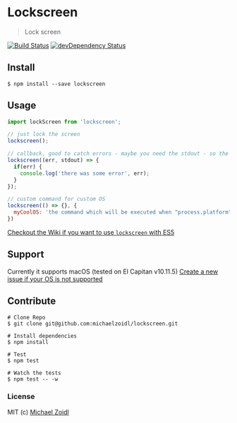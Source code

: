 # Lockscreen
> Lock screen

[![Build Status](https://travis-ci.org/michaelzoidl/lockscreen.svg?branch=master)](https://travis-ci.org/michaelzoidl/lockscreen)
[![devDependency Status](https://david-dm.org/michaelzoidl/lockscreen/dev-status.svg)](https://david-dm.org/michaelzoidl/lockscreen#info=devDependencies)

## Install
```
$ npm install --save lockscreen
```

## Usage
```javascript
import lockScreen from 'lockscreen';

// just lock the screen
lockscreen();

// callback, good to catch errors - maybe you need the stdout - so the callback also passes this
lockscreen((err, stdout) => {
  if(err) {
    console.log('there was some error', err);
  }
});

// custom command for custom OS
lockscreen(() => {}, {
  myCoolOS: 'the command which will be executed when "process.platform" is "myCoolOS"'
})
```
[Checkout the Wiki if you want to use `lockscreen` with ES5](https://github.com/michaelzoidl/lockscreen/wiki)

## Support
Currently it supports macOS (tested on El Capitan v10.11.5)
[Create a new issue if your OS is not supported](https://github.com/michaelzoidl/lockscreen/issues)

## Contribute
```
# Clone Repo
$ git clone git@github.com:michaelzoidl/lockscreen.git

# Install dependencies
$ npm install

# Test
$ npm test

# Watch the tests
$ npm test -- -w
```

### License
MIT (c) [Michael Zoidl](https://github.com/michaelzoidl)
